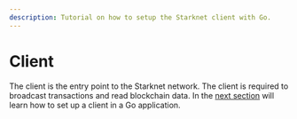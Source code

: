 ```yaml
---
description: Tutorial on how to setup the Starknet client with Go.
---
```

# Client

The client is the entry point to the Starknet network. The client is required to broadcast transactions and read blockchain data. In the [next section](../client-setup) will learn how to set up a client in a Go application.

